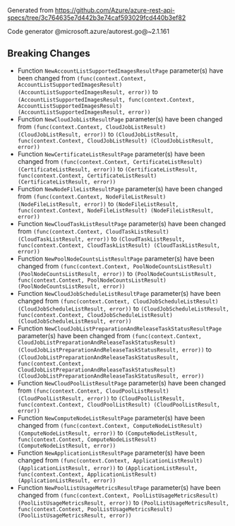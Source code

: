 Generated from https://github.com/Azure/azure-rest-api-specs/tree/3c764635e7d442b3e74caf593029fcd440b3ef82

Code generator @microsoft.azure/autorest.go@~2.1.161

## Breaking Changes

- Function `NewAccountListSupportedImagesResultPage` parameter(s) have been changed from `(func(context.Context, AccountListSupportedImagesResult) (AccountListSupportedImagesResult, error))` to `(AccountListSupportedImagesResult, func(context.Context, AccountListSupportedImagesResult) (AccountListSupportedImagesResult, error))`
- Function `NewCloudJobListResultPage` parameter(s) have been changed from `(func(context.Context, CloudJobListResult) (CloudJobListResult, error))` to `(CloudJobListResult, func(context.Context, CloudJobListResult) (CloudJobListResult, error))`
- Function `NewCertificateListResultPage` parameter(s) have been changed from `(func(context.Context, CertificateListResult) (CertificateListResult, error))` to `(CertificateListResult, func(context.Context, CertificateListResult) (CertificateListResult, error))`
- Function `NewNodeFileListResultPage` parameter(s) have been changed from `(func(context.Context, NodeFileListResult) (NodeFileListResult, error))` to `(NodeFileListResult, func(context.Context, NodeFileListResult) (NodeFileListResult, error))`
- Function `NewCloudTaskListResultPage` parameter(s) have been changed from `(func(context.Context, CloudTaskListResult) (CloudTaskListResult, error))` to `(CloudTaskListResult, func(context.Context, CloudTaskListResult) (CloudTaskListResult, error))`
- Function `NewPoolNodeCountsListResultPage` parameter(s) have been changed from `(func(context.Context, PoolNodeCountsListResult) (PoolNodeCountsListResult, error))` to `(PoolNodeCountsListResult, func(context.Context, PoolNodeCountsListResult) (PoolNodeCountsListResult, error))`
- Function `NewCloudJobScheduleListResultPage` parameter(s) have been changed from `(func(context.Context, CloudJobScheduleListResult) (CloudJobScheduleListResult, error))` to `(CloudJobScheduleListResult, func(context.Context, CloudJobScheduleListResult) (CloudJobScheduleListResult, error))`
- Function `NewCloudJobListPreparationAndReleaseTaskStatusResultPage` parameter(s) have been changed from `(func(context.Context, CloudJobListPreparationAndReleaseTaskStatusResult) (CloudJobListPreparationAndReleaseTaskStatusResult, error))` to `(CloudJobListPreparationAndReleaseTaskStatusResult, func(context.Context, CloudJobListPreparationAndReleaseTaskStatusResult) (CloudJobListPreparationAndReleaseTaskStatusResult, error))`
- Function `NewCloudPoolListResultPage` parameter(s) have been changed from `(func(context.Context, CloudPoolListResult) (CloudPoolListResult, error))` to `(CloudPoolListResult, func(context.Context, CloudPoolListResult) (CloudPoolListResult, error))`
- Function `NewComputeNodeListResultPage` parameter(s) have been changed from `(func(context.Context, ComputeNodeListResult) (ComputeNodeListResult, error))` to `(ComputeNodeListResult, func(context.Context, ComputeNodeListResult) (ComputeNodeListResult, error))`
- Function `NewApplicationListResultPage` parameter(s) have been changed from `(func(context.Context, ApplicationListResult) (ApplicationListResult, error))` to `(ApplicationListResult, func(context.Context, ApplicationListResult) (ApplicationListResult, error))`
- Function `NewPoolListUsageMetricsResultPage` parameter(s) have been changed from `(func(context.Context, PoolListUsageMetricsResult) (PoolListUsageMetricsResult, error))` to `(PoolListUsageMetricsResult, func(context.Context, PoolListUsageMetricsResult) (PoolListUsageMetricsResult, error))`
